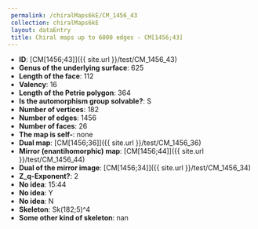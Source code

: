 ```yaml
--- 
 permalink: /chiralMaps6kE/CM_1456_43 
 collection: chiralMaps6kE
 layout: dataEntry
 title: Chiral maps up to 6000 edges - CM[1456;43]
---
```


- **ID**: [CM[1456;43]]({{ site.url }}/test/CM_1456_43)
- **Genus of the underlying surface**: 625
- **Length of the face**: 112
- **Valency**: 16
- **Length of the Petrie polygon**: 364
- **Is the automorphism group solvable?**: S
- **Number of vertices**: 182
- **Number of edges**: 1456
- **Number of faces**: 26
- **The map is self-**: none
- **Dual map**: [CM[1456;36]]({{ site.url }}/test/CM_1456_36)
- **Mirror (enantihomorphic) map**: [CM[1456;44]]({{ site.url }}/test/CM_1456_44)
- **Dual of the mirror image**: [CM[1456;34]]({{ site.url }}/test/CM_1456_34)
- **Z_q-Exponent?**: 2
- **No idea**:  15:44
- **No idea**: Y
- **No idea**: N
- **Skeleton**: Sk(182;5)^4
- **Some other kind of skeleton**: nan
